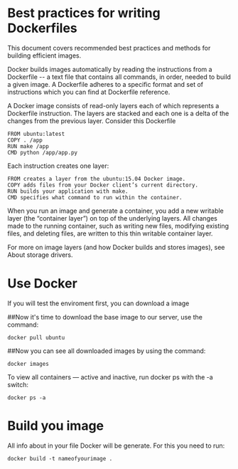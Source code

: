 # Best practices for writing Dockerfiles
This document covers recommended best practices and methods for building efficient images.

Docker builds images automatically by reading the instructions from a Dockerfile -- a text file that contains all commands, in order, needed to build a given image. A Dockerfile adheres to a specific format and set of instructions which you can find at Dockerfile reference.

A Docker image consists of read-only layers each of which represents a Dockerfile instruction. The layers are stacked and each one is a delta of the changes from the previous layer. Consider this Dockerfile
```
FROM ubuntu:latest
COPY . /app
RUN make /app
CMD python /app/app.py
```

Each instruction creates one layer:

    FROM creates a layer from the ubuntu:15.04 Docker image.
    COPY adds files from your Docker client’s current directory.
    RUN builds your application with make.
    CMD specifies what command to run within the container.
		
	
When you run an image and generate a container, you add a new writable layer (the “container layer”) on top of the underlying layers. All changes made to the running container, such as writing new files, modifying existing files, and deleting files, are written to this thin writable container layer.

For more on image layers (and how Docker builds and stores images), see About storage drivers.

# Use Docker
 If you  will test the enviroment first, you can download a image 

##Now it's time to download the base image to our server, use the command:
```
docker pull ubuntu
```
##Now you can see all downloaded images by using the command:
```
docker images
```

To view all containers — active and inactive, run docker ps with the -a switch:
```
docker ps -a
```


# Build you image
All info about in your file Docker will be generate. For this you need to run:
```
docker build -t nameofyourimage .
```

